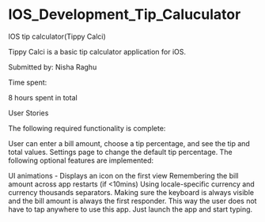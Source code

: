 # IOS_Development_Tip_Caluculator
IOS tip calculator(Tippy Calci)

Tippy Calci is a basic tip calculator application for iOS.

Submitted by: Nisha Raghu

Time spent:

8 hours spent in total

User Stories

The following required functionality is complete:

 User can enter a bill amount, choose a tip percentage, and see the tip and total values.
 Settings page to change the default tip percentage.
The following optional features are implemented:

 UI animations - Displays an icon on the first view
 Remembering the bill amount across app restarts (if <10mins)
 Using locale-specific currency and currency thousands separators.
 Making sure the keyboard is always visible and the bill amount is always the first responder. This way the user does not have to tap anywhere to use this app. Just launch the app and start typing.
